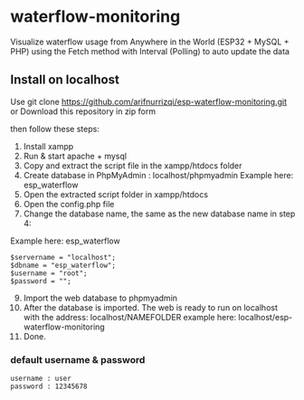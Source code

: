 # waterflow-monitoring
Visualize waterflow usage from Anywhere in the World (ESP32 + MySQL + PHP)
using the Fetch method with Interval (Polling) to auto update the data

## Install on localhost
Use git clone https://github.com/arifnurrizqi/esp-waterflow-monitoring.git or Download this repository in zip form

then follow these steps:
1. Install xampp
2. Run & start apache + mysql
3. Copy and extract the script file in the xampp/htdocs folder
4. Create database in PhpMyAdmin : localhost/phpmyadmin
Example here: esp_waterflow
5. Open the extracted script folder in xampp/htdocs
6. Open the config.php file
8. Change the database name, the same as the new database name in step 4:

Example here: esp_waterflow
```
$servername = "localhost";
$dbname = "esp_waterflow";
$username = "root";
$password = "";
```

9. Import the web database to phpmyadmin
10. After the database is imported. The web is ready to run on localhost with the address: localhost/NAMEFOLDER
example here: localhost/esp-waterflow-monitoring
11. Done.

### default username & password
```
username : user
password : 12345678
```